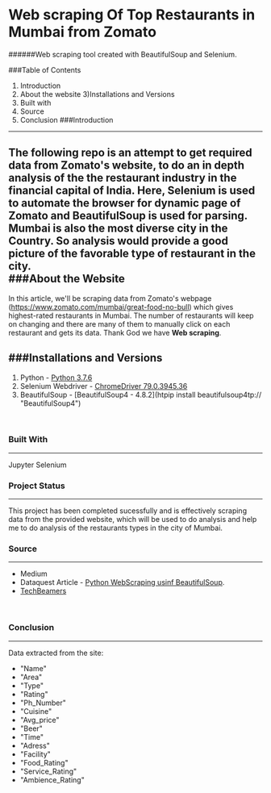 # Web scraping Of Top Restaurants in Mumbai from Zomato
######Web scraping tool created with BeautifulSoup and Selenium.
<br>

###Table of Contents
1) Introduction
2) About the website
3)Installations and Versions
4) Built with
5) Source
6) Conclusion
###Introduction
---
The following repo is an attempt to get **required data** from Zomato's website, to do an in depth analysis of the the restaurant industry in the financial capital of India. Here, Selenium is used to automate the browser for dynamic page of Zomato and BeautifulSoup is used for parsing.
Mumbai is also the most diverse city in the Country.  So analysis would provide a good picture of the favorable type of restaurant in the city.
<br>
###About the Website
---
In this article, we'll be scraping data from Zomato's webpage (https://www.zomato.com/mumbai/great-food-no-bull) which gives highest-rated restaurants in Mumbai. The number of restaurants will keep on changing and there are many of them to manually click on each restaurant and gets its data. Thank God we have **Web scraping**.
<br>

###Installations and Versions
---
1. Python -  [Python 3.7.6](http://https://www.python.org/downloads/release/python-376/ "[Python 3.7.6]")
2. Selenium Webdriver - [ChromeDriver 79.0.3945.36](http://https://chromedriver.storage.googleapis.com/index.html?path=79.0.3945.36/ "chromedriver")
3. BeautifulSoup - [BeautifulSoup4 - 4.8.2](htpip install beautifulsoup4tp:// "BeautifulSoup4")
<br>


### Built With
---
Jupyter
Selenium
<br>

### Project Status
---
This project has been completed sucessfully and is effectively scraping data from the provided website, which will be used to do analysis and help me to do analysis of the restaurants types in the city of Mumbai.
<br>

### Source
---
* Medium 
* Dataquest Article - [Python WebScraping usinf BeautifulSoup](http://https://www.dataquest.io/blog/web-scraping-tutorial-python/ "Python WebScraping usinf BeautifulSoup").
* [TechBeamers](http://https://www.techbeamers.com/switch-between-windows-selenium-python/ "TechBeamers")
<br>

### Conclusion
---
Data extracted  from the site:
* "Name"
* "Area"
* "Type"
* "Rating"
* "Ph_Number"
* "Cuisine"
* "Avg_price"
* "Beer"
* "Time"
* "Adress"
* "Facility"
* "Food_Rating"
* "Service_Rating"
* "Ambience_Rating"


